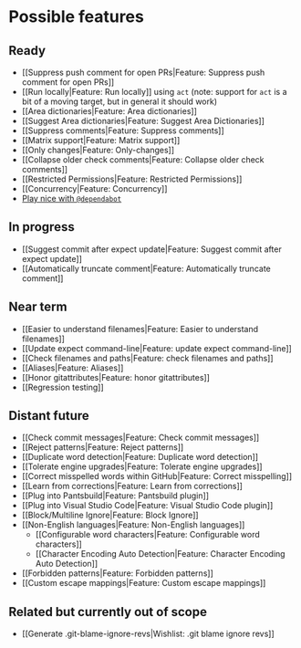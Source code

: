 # Possible features

## Ready

* [[Suppress push comment for open PRs|Feature: Suppress push comment for open PRs]]
* [[Run locally|Feature: Run locally]] using `act` (note: support for `act` is a bit of a moving target, but in general it should work)
* [[Area dictionaries|Feature: Area dictionaries]]
* [[Suggest Area dictionaries|Feature: Suggest Area Dictionaries]]
* [[Suppress comments|Feature: Suppress comments]]
* [[Matrix support|Feature: Matrix support]]
* [[Only changes|Feature: Only-changes]]
* [[Collapse older check comments|Feature: Collapse older check comments]]
* [[Restricted Permissions|Feature: Restricted Permissions]]
* [[Concurrency|Feature: Concurrency]]
* [Play nice with `@dependabot`](@dependabot)

## In progress

* [[Suggest commit after expect update|Feature: Suggest commit after expect update]]
* [[Automatically truncate comment|Feature: Automatically truncate comment]]

## Near term

* [[Easier to understand filenames|Feature: Easier to understand filenames]]
* [[Update expect command-line|Feature: update expect command-line]]
* [[Check filenames and paths|Feature: check filenames and paths]]
* [[Aliases|Feature: Aliases]]
* [[Honor gitattributes|Feature: honor gitattributes]]
* [[Regression testing]]

## Distant future

* [[Check commit messages|Feature: Check commit messages]]
* [[Reject patterns|Feature: Reject patterns]]
* [[Duplicate word detection|Feature: Duplicate word detection]]
* [[Tolerate engine upgrades|Feature: Tolerate engine upgrades]]
* [[Correct misspelled words within GitHub|Feature: Correct misspelling]]
* [[Learn from corrections|Feature: Learn from corrections]]
* [[Plug into Pantsbuild|Feature: Pantsbuild plugin]]
* [[Plug into Visual Studio Code|Feature: Visual Studio Code plugin]]
* [[Block/Multiline Ignore|Feature: Block Ignore]]
* [[Non-English languages|Feature: Non-English languages]]
  * [[Configurable word characters|Feature: Configurable word characters]]
  * [[Character Encoding Auto Detection|Feature: Character Encoding Auto Detection]]
* [[Forbidden patterns|Feature: Forbidden patterns]]
* [[Custom escape mappings|Feature: Custom escape mappings]]

## Related but currently out of scope

* [[Generate .git-blame-ignore-revs|Wishlist: .git blame ignore revs]]
